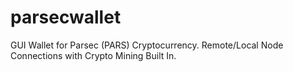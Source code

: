 # parsecwallet
GUI Wallet for Parsec (PARS) Cryptocurrency. Remote/Local Node Connections with Crypto Mining Built In. 
